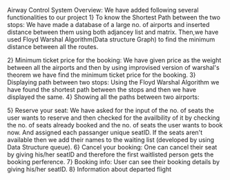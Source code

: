 Airway Control System
Overview: We have added following several functionalities to our project
1} To know the Shortest Path between the two stops:
    We have made a database of a large no. of airports and inserted distance between them using both adjancey list and matrix.
    Then,we have used Floyd Warshal Algorithm(Data structure Graph) to find the minimum distance between all the routes.
    
2} Minimum ticket price for the booking:
    We have given price as the weight between all the airports and then by using improvised version of warshal's theorem 
    we have find the minimum ticket price for the booking.
3} Displaying path between two stops:
    Using the Floyd Warshal Algorithm we have found the shortest path between the stops and then we have displayed the same.
4} Showing all the paths between two airports:
    
5} Reserve your seat:
    We have asked for the input of the no. of seats the user wants to reserve and then checked for the availbility of it 
    by checking the no. of seats already booked and the no. of seats the user wants to book now. And assigned each passanger 
    unique seatID.
    If the seats aren't available then we add their names to the waiting list (developed by using Data Structure queue).
6} Cancel your booking:
    One can cancel their seat by giving his/her seatID and therefore the first waitlisted person gets the booking perference.
7} Booking info:
  User can see their booking details by giving his/her seatID.
8} Information about departed flight
